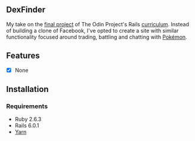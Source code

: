 ## DexFinder

My take on the [final project](https://www.theodinproject.com/courses/ruby-on-rails/lessons/final-project) of The Odin
Project's Rails [curriculum](https://www.theodinproject.com/courses/ruby-on-rails). Instead of building a clone of
Facebook, I've opted to create a site with similar functionality focused around trading, battling and chatting with
[Pokémon](https://en.wikipedia.org/wiki/Pok%C3%A9mon).

## Features
- [x] None

## Installation

### Requirements
* Ruby 2.6.3
* Rails 6.0.1
* [Yarn](https://yarnpkg.com)
